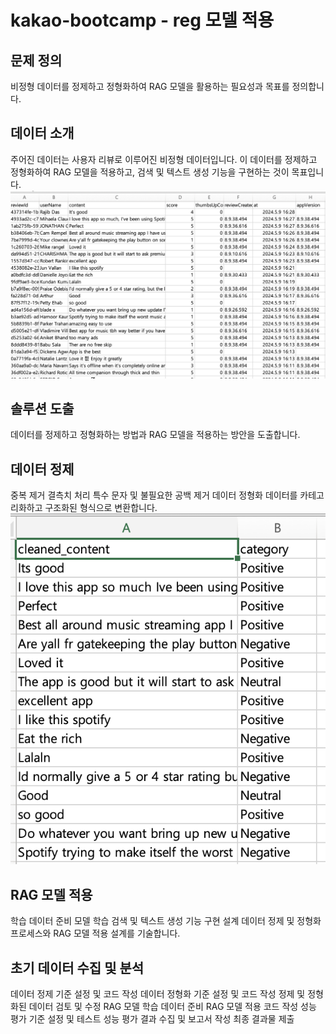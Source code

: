 # kakao-bootcamp - reg 모델 적용

## 문제 정의
비정형 데이터를 정제하고 정형화하여 RAG 모델을 활용하는 필요성과 목표를 정의합니다.

## 데이터 소개
주어진 데이터는 사용자 리뷰로 이루어진 비정형 데이터입니다. 이 데이터를 정제하고 정형화하여 RAG 모델을 적용하고, 검색 및 텍스트 생성 기능을 구현하는 것이 목표입니다.
![stock img](https://github.com/JiwonHwang84/kakao-bootcamp/blob/jiwon-01/reg/spotifyData_orgin_img.png)

## 솔루션 도출
데이터를 정제하고 정형화하는 방법과 RAG 모델을 적용하는 방안을 도출합니다.

## 데이터 정제
중복 제거
결측치 처리
특수 문자 및 불필요한 공백 제거
데이터 정형화
데이터를 카테고리화하고 구조화된 형식으로 변환합니다.
![stock img](https://github.com/JiwonHwang84/kakao-bootcamp/blob/jiwon-01/reg/spotifyData_categorized_img.png)

## RAG 모델 적용
학습 데이터 준비
모델 학습
검색 및 텍스트 생성 기능 구현
설계
데이터 정제 및 정형화 프로세스와 RAG 모델 적용 설계를 기술합니다.

## 초기 데이터 수집 및 분석
데이터 정제 기준 설정 및 코드 작성
데이터 정형화 기준 설정 및 코드 작성
정제 및 정형화된 데이터 검토 및 수정
RAG 모델 학습 데이터 준비
RAG 모델 적용 코드 작성
성능 평가 기준 설정 및 테스트
성능 평가 결과 수집 및 보고서 작성
최종 결과물 제출

